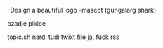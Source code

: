 

-Design a beautiful logo
-mascot (gungalarg shark)





ozadje pikice

topic.sh nardi tudi twixt file ja, fuck rss





